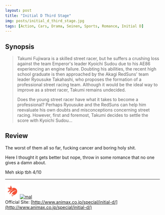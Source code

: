 ```yaml
---
layout: post
title: "Initial D Third Stage"
img: posts/initial_d_third_stage.jpg 
tags: [Action, Cars, Drama, Seinen, Sports, Romance, Initial D]
---
```


## Synopsis
>Takumi Fujiwara is a skilled street racer, but he suffers a crushing loss against the team Emperor's leader Kyoichi Sudou due to his AE86 experiencing an engine failure. Doubting his abilities, the recent high school graduate is then approached by the Akagi RedSuns' team leader Ryousuke Takahashi, who proposes the formation of a professional street racing team. Although it would be the ideal way to improve as a street racer, Takumi remains undecided.
>
>Does the young street racer have what it takes to become a professional? Perhaps Ryousuke and the RedSuns can help him reevaluate his own doubts and misconceptions concerning street racing. However, first and foremost, Takumi decides to settle the score with Kyoichi Sudou...

## Review
The worst of them all so far, fucking cancer and boring holy shit.

Here I thought it gets better but nope, throw in some romance that no one gives a damn about.
  
Meh skip tbh 4/10

---

[![kitsu](..\assets\img\kitsu.png)](https://kitsu.io/anime/initial-d-third-stage)[![mal](..\assets\img\mal.ico)](https://myanimelist.net/anime.php?id=187)  
Official Site: [http://www.animax.co.jp/special/initial-d/](http://www.animax.co.jp/special/initial-d/)